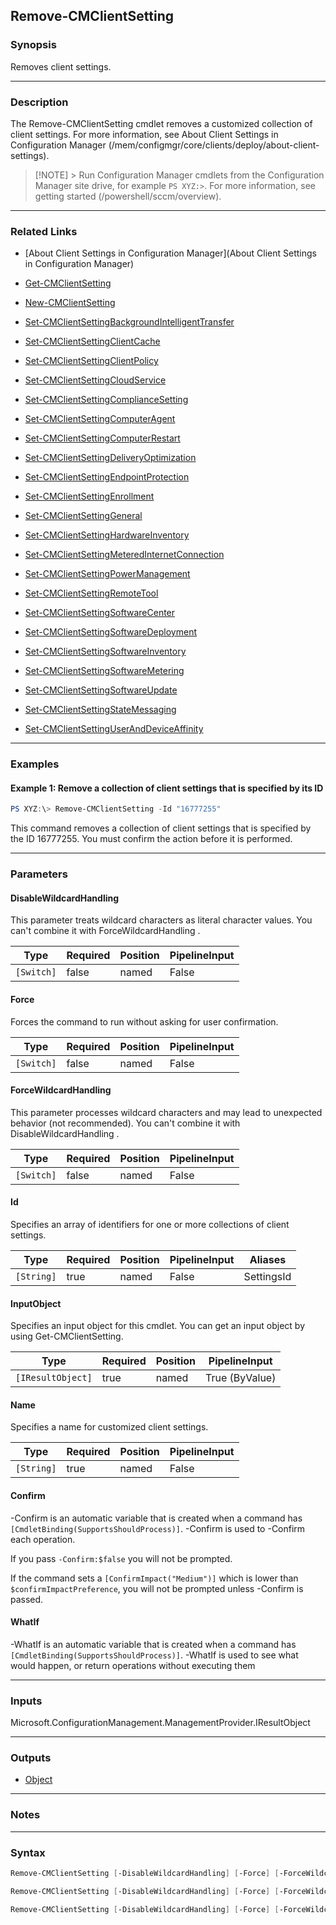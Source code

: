 Remove-CMClientSetting
----------------------




### Synopsis
Removes client settings.



---


### Description

The Remove-CMClientSetting cmdlet removes a customized collection of client settings. For more information, see About Client Settings in Configuration Manager (/mem/configmgr/core/clients/deploy/about-client-settings).



> [!NOTE] > Run Configuration Manager cmdlets from the Configuration Manager site drive, for example `PS XYZ:>`. For more information, see getting started (/powershell/sccm/overview).



---


### Related Links
* [About Client Settings in Configuration Manager](About Client Settings in Configuration Manager)



* [Get-CMClientSetting](Get-CMClientSetting)



* [New-CMClientSetting](New-CMClientSetting)



* [Set-CMClientSettingBackgroundIntelligentTransfer](Set-CMClientSettingBackgroundIntelligentTransfer)



* [Set-CMClientSettingClientCache](Set-CMClientSettingClientCache)



* [Set-CMClientSettingClientPolicy](Set-CMClientSettingClientPolicy)



* [Set-CMClientSettingCloudService](Set-CMClientSettingCloudService)



* [Set-CMClientSettingComplianceSetting](Set-CMClientSettingComplianceSetting)



* [Set-CMClientSettingComputerAgent](Set-CMClientSettingComputerAgent)



* [Set-CMClientSettingComputerRestart](Set-CMClientSettingComputerRestart)



* [Set-CMClientSettingDeliveryOptimization](Set-CMClientSettingDeliveryOptimization)



* [Set-CMClientSettingEndpointProtection](Set-CMClientSettingEndpointProtection)



* [Set-CMClientSettingEnrollment](Set-CMClientSettingEnrollment)



* [Set-CMClientSettingGeneral](Set-CMClientSettingGeneral)



* [Set-CMClientSettingHardwareInventory](Set-CMClientSettingHardwareInventory)



* [Set-CMClientSettingMeteredInternetConnection](Set-CMClientSettingMeteredInternetConnection)



* [Set-CMClientSettingPowerManagement](Set-CMClientSettingPowerManagement)



* [Set-CMClientSettingRemoteTool](Set-CMClientSettingRemoteTool)



* [Set-CMClientSettingSoftwareCenter](Set-CMClientSettingSoftwareCenter)



* [Set-CMClientSettingSoftwareDeployment](Set-CMClientSettingSoftwareDeployment)



* [Set-CMClientSettingSoftwareInventory](Set-CMClientSettingSoftwareInventory)



* [Set-CMClientSettingSoftwareMetering](Set-CMClientSettingSoftwareMetering)



* [Set-CMClientSettingSoftwareUpdate](Set-CMClientSettingSoftwareUpdate)



* [Set-CMClientSettingStateMessaging](Set-CMClientSettingStateMessaging)



* [Set-CMClientSettingUserAndDeviceAffinity](Set-CMClientSettingUserAndDeviceAffinity)





---


### Examples
#### Example 1: Remove a collection of client settings that is specified by its ID
```PowerShell
PS XYZ:\> Remove-CMClientSetting -Id "16777255"
```
This command removes a collection of client settings that is specified by the ID 16777255. You must confirm the action before it is performed.


---


### Parameters
#### **DisableWildcardHandling**

This parameter treats wildcard characters as literal character values. You can't combine it with ForceWildcardHandling .






|Type      |Required|Position|PipelineInput|
|----------|--------|--------|-------------|
|`[Switch]`|false   |named   |False        |



#### **Force**

Forces the command to run without asking for user confirmation.






|Type      |Required|Position|PipelineInput|
|----------|--------|--------|-------------|
|`[Switch]`|false   |named   |False        |



#### **ForceWildcardHandling**

This parameter processes wildcard characters and may lead to unexpected behavior (not recommended). You can't combine it with DisableWildcardHandling .






|Type      |Required|Position|PipelineInput|
|----------|--------|--------|-------------|
|`[Switch]`|false   |named   |False        |



#### **Id**

Specifies an array of identifiers for one or more collections of client settings.






|Type      |Required|Position|PipelineInput|Aliases   |
|----------|--------|--------|-------------|----------|
|`[String]`|true    |named   |False        |SettingsId|



#### **InputObject**

Specifies an input object for this cmdlet. You can get an input object by using Get-CMClientSetting.






|Type             |Required|Position|PipelineInput |
|-----------------|--------|--------|--------------|
|`[IResultObject]`|true    |named   |True (ByValue)|



#### **Name**

Specifies a name for customized client settings.






|Type      |Required|Position|PipelineInput|
|----------|--------|--------|-------------|
|`[String]`|true    |named   |False        |



#### **Confirm**
-Confirm is an automatic variable that is created when a command has ```[CmdletBinding(SupportsShouldProcess)]```.
-Confirm is used to -Confirm each operation.

If you pass ```-Confirm:$false``` you will not be prompted.


If the command sets a ```[ConfirmImpact("Medium")]``` which is lower than ```$confirmImpactPreference```, you will not be prompted unless -Confirm is passed.

#### **WhatIf**
-WhatIf is an automatic variable that is created when a command has ```[CmdletBinding(SupportsShouldProcess)]```.
-WhatIf is used to see what would happen, or return operations without executing them


---


### Inputs
Microsoft.ConfigurationManagement.ManagementProvider.IResultObject





---


### Outputs
* [Object](https://learn.microsoft.com/en-us/dotnet/api/System.Object)






---


### Notes




---


### Syntax
```PowerShell
Remove-CMClientSetting [-DisableWildcardHandling] [-Force] [-ForceWildcardHandling] -Id <String> [-Confirm] [-WhatIf] [<CommonParameters>]
```
```PowerShell
Remove-CMClientSetting [-DisableWildcardHandling] [-Force] [-ForceWildcardHandling] -InputObject <IResultObject> [-Confirm] [-WhatIf] [<CommonParameters>]
```
```PowerShell
Remove-CMClientSetting [-DisableWildcardHandling] [-Force] [-ForceWildcardHandling] -Name <String> [-Confirm] [-WhatIf] [<CommonParameters>]
```
